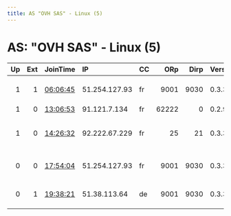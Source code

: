 ```yaml
---
title: AS "OVH SAS" - Linux (5)
---
```


# AS: "OVH SAS" - Linux (5)

|   Up |   Ext | JoinTime                                                                                            | IP            | CC   |   ORp |   Dirp | Version   | Contact                      | Nickname            |   eFamMembers |
|-----:|------:|:----------------------------------------------------------------------------------------------------|:--------------|:-----|------:|-------:|:----------|:-----------------------------|:--------------------|--------------:|
|    1 |     1 | [06:06:45](https://metrics.torproject.org/rs.html#details/D8B32EBF43109D041DE449F1FC9257D20D1FFA89) | 51.254.127.93 | fr   |  9001 |   9030 | 0.3.3.9   | admin at ballichar dot de    | EMILIA              |             2 |
|    1 |     0 | [13:06:53](https://metrics.torproject.org/rs.html#details/077EE4D5368FF71416C056B5579F3C674A0D8503) | 91.121.7.134  | fr   | 62222 |      0 | 0.2.9.16  | None                         | devuania            |             1 |
|    1 |     0 | [14:26:32](https://metrics.torproject.org/rs.html#details/5112A787890289159E2E5626E00C005DDFFD11B2) | 92.222.67.229 | fr   |    25 |     21 | 0.3.3.9   | Chris CHEN &lt;yanbinc AT ic | Liberte             |             1 |
|    0 |     0 | [17:54:04](https://metrics.torproject.org/rs.html#details/DEF0B269C94E28DE8DCBDE4D9A0311377F866132) | 51.254.127.93 | fr   |  9001 |   9030 | 0.3.3.9   | admin at ballichar dot de    | IDONTKNOWANICKNAME2 |             1 |
|    0 |     1 | [19:38:21](https://metrics.torproject.org/rs.html#details/A880D14F1CD59A70CE372CA62C9C61D5DF4CAF3F) | 51.38.113.64  | de   |  9001 |   9030 | 0.3.3.9   | admin at ballichar dot de    | BACARDI             |             1 |

